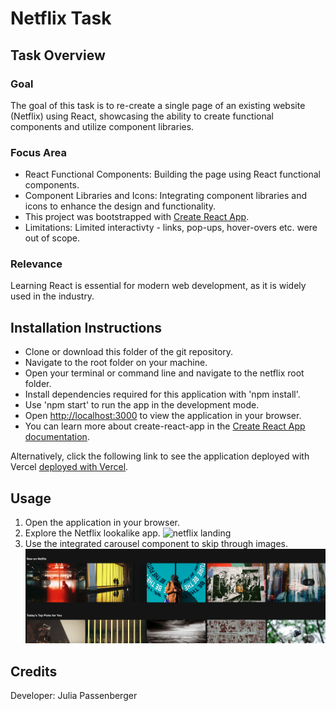 
# Netflix Task

## Task Overview

### Goal
The goal of this task is to re-create a single page of an existing website (Netflix) using React, showcasing the ability to create functional components and utilize component libraries.

### Focus Area
- React Functional Components: Building the page using React functional components.
- Component Libraries and Icons: Integrating component libraries and icons to enhance the design and functionality.
- This project was bootstrapped with [Create React App](https://github.com/facebook/create-react-app).
- Limitations: Limited interactivty - links, pop-ups, hover-overs etc. were out of scope.

### Relevance
Learning React is essential for modern web development, as it is widely used in the industry. 


## Installation Instructions
- Clone or download this folder of the git repository.
- Navigate to the root folder on your machine.
- Open your terminal or command line and navigate to the netflix root folder.
- Install dependencies required for this application with 'npm install'.
- Use 'npm start' to run the app in the development mode.
- Open [http://localhost:3000](http://localhost:3000) to view the application in your browser.
- You can learn more about create-react-app in the [Create React App documentation](https://facebook.github.io/create-react-app/docs/getting-started).

Alternatively, click the following link to see the application deployed with Vercel [deployed with Vercel](https://netflix-lookalike-orcin.vercel.app).


## Usage
1. Open the application in your browser.
2. Explore the Netflix lookalike app.
   ![netflix landing](netflix-landing.png)
4. Use the integrated carousel component to skip through images.
   ![netflix carousel](netflix-carousel.png)
   

## Credits
Developer: Julia Passenberger

